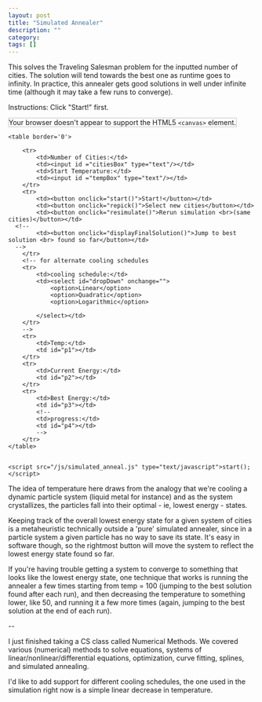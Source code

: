 ```yaml
---
layout: post
title: "Simulated Annealer"
description: ""
category: 
tags: []
---
```


This solves the Traveling Salesman problem for the inputted number of cities. The solution will tend towards the best one as runtime goes to infinity. In practice, this annealer gets good solutions in well under infinite time (although it may take a few runs to converge).

Instructions: Click "Start!" first.

<div>
	<canvas id="canvas1" width="640" height="480" style="border:1px solid #c3c3c3;">
		Your browser doesn't appear to support the HTML5 <code>&lt;canvas&gt;</code> element.
	</canvas>
	<br>
	

	<table border='0'>

		<tr>
			<td>Number of Cities:</td>
			<td><input id ="citiesBox" type="text"/></td>
			<td>Start Temperature:</td>
			<td><input id ="tempBox" type="text"/></td>
		</tr>
		<tr>
			<td><button onclick="start()">Start!</button></td>
			<td><button onclick="repick()">Select new cities</button></td>
			<td><button onclick="resimulate()">Rerun simulation <br>(same cities)</button></td>
      <!--
			<td><button onclick="displayFinalSolution()">Jump to best solution <br> found so far</button></td>
      -->
		</tr>
		<!-- for alternate cooling schedules
		<tr>
			<td>cooling schedule:</td>
			<td><select id="dropDown" onchange="">
				<option>Linear</option>
				<option>Quadratic</option>
				<option>Logarithmic</option>
				
			</select></td>
		</tr>
		-->
		<tr>
			<td>Temp:</td>
			<td id="p1"></td>
		</tr>
		<tr>
			<td>Current Energy:</td>
			<td id="p2"></td>
		</tr>
		<tr>
			<td>Best Energy:</td>
			<td id="p3"></td>
			<!--
			<td>progress:</td>
			<td id="p4"></td>
			-->
		</tr>
	</table>
	
	
	<script src="/js/simulated_anneal.js" type="text/javascript">start();</script>

</div>

The idea of temperature here draws from the analogy that we're cooling a dynamic particle system (liquid metal for instance) and as the system crystallizes, the particles fall into their optimal - ie, lowest energy - states.

Keeping track of the overall lowest energy state for a given system of cities is a metaheuristic technically outside a 'pure' simulated annealer, since in a particle system a given particle has no way to save its state. It's easy in software though, so the rightmost button will move the system to reflect the lowest energy state found so far.

If you're having trouble getting a system to converge to something that looks like the lowest energy state, one technique that works is running the annealer a few times starting from temp = 100 (jumping to the best solution found after each run), and then decreasing the temperature to something lower, like 50, and running it a few more times (again, jumping to the best solution at the end of each run).

--

I just finished taking a CS class called Numerical Methods. We covered various (numerical) methods to solve equations, systems of linear/nonlinear/differential equations, optimization, curve fitting, splines, and simulated annealing.

I'd like to add support for different cooling schedules, the one used in the simulation right now is a simple linear decrease in temperature.
